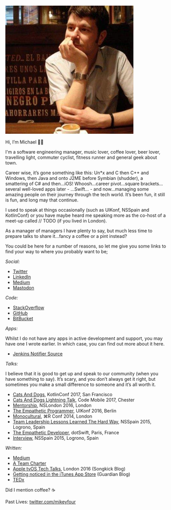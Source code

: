 ![A Photo Of Me Drinking Coffee](https://github.com/michael-r-may/michael-r-may.github.io/blob/master/me.jpeg?raw=true)

Hi, I’m Michael 👋🏻

I'm a software engineering manager, music lover, coffee lover, beer lover, travelling light, commuter cyclist, fitness runner and general geek about town.

Career wise, it’s gone something like this: Un*x and C then C++ and Windows, then Java and onto J2ME before Symbian (shudder), a smattering of C# and then…iOS! Whoosh…career pivot…square brackets…several well-loved apps later - …Swift… - and now...managing some amazing people on their journey through the tech world. It’s been fun, it still is fun, and long may that continue.

I used to speak at things occasionally (such as UIKonf, NSSpain and KotlinConf) or you have maybe heard me speaking more  as the co-host of a meet-up called // TODO  (if you lived in London).

As a manager of managers I have plenty to say, but much less time to prepare talks to share it...fancy a coffee or a pint instead?

You could be here for a number of reasons, so let me give you some links to find your way to where you probably want to be;

*Social:*
* [Twitter](https://www.twitter.com/maybe_social)
* [LinkedIn](https://www.linkedin.com/in/may-michael/)
* [Medium](https://medium.com/@michael_may)
* [Mastodon](https://mastodon.world/@maybesocial)

*Code:*
* [StackOverflow](https://stackoverflow.com/users/593632/michael)
* [GitHub](https://github.com/michael-r-may)
* [BitBucket](https://bitbucket.org/fourapps/)

*Apps:*

Whilst I do not have any apps in active development and support, you may have one I wrote earlier. In which case, you can find out more about it here.
* [Jenkins Notifier Source](https://bitbucket.org/fourapps/jenkinsnotifier/overview) 

*Talks:*

I believe that it is good to get up and speak to our community (when you have something to say). It’s scary, and you don’t always get it right, but sometimes you make a small difference to someone and it’s all worth it.

* [Cats And Dogs](https://www.youtube.com/watch?v=nqyFUw8c3NI), KotlinConf 2017, San Francisco
* [Cats And Dogs Lightning Talk](https://www.youtube.com/watch?v=OyM7JBXPrGk), Code Mobile 2017, Chester
* [Mentorship](https://vimeo.com/193556806), NSLondon 2016, London
* [The Empathetic Programmer](https://www.youtube.com/watch?v=hXo6CWTmb9c), UIKonf 2016, Berlin
* [Monocultural](https://www.youtube.com/watch?v=yP5KWNLHD6Y), ⌘R Conf 2014, London
* [Team Leadership Lessons Learned The Hard Way](https://www.youtube.com/watch?v=vwXujZRFMrY), NSSpain 2015, Logrono, Spain
* [The Empathetic Developer](https://www.dotconferences.com/2016/01/michael-may-the-empathetic-developer), dotSwift, Paris, France
* [Interview](http://Michael%20May%20(@CoderMay)%20interview%20-%20NSSpain%202015), NSSpain 2015, Logrono, Spain

*Written:*
* [Medium](https://medium.com/@michael_may)
* [A Team Charter](https://medium.com/bbc-design-engineering/writing-a-team-charter-9ba3292a9775)
* [Apple tvOS Tech Talks](https://devblog.songkick.com/apple-tvos-tech-talks-london-2016-d5a9fa9a7424), London 2016 (Songkick Blog)
* [Getting noticed in the iTunes App Store](https://www.theguardian.com/info/developer-blog/2011/mar/15/app-store-marketing) (Guardian Blog)
* [TEDx](https://blog.ted.com/meet_the_tedglo/)

Did I mention coffee? ☕

Past Lives:
[twitter.com/mikeyfour](https://twitter.com/mikeyfour)
